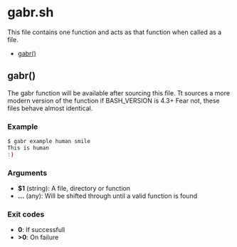 # gabr.sh

This file contains one function and acts as that function when called as a file.

* [gabr()](#gabr)


## gabr()

 The gabr function will be available after sourcing this file.
Tt sources a more modern version of the function if BASH_VERSION is 4.3+
Fear not, these files behave almost identical.

### Example

```bash
$ gabr example human smile
This is human
:)
```

### Arguments

* **$1** (string): A file, directory or function
* **...** (any): Will be shifted through until a valid function is found

### Exit codes

* **0**:  If successfull
* **>0**: On failure

